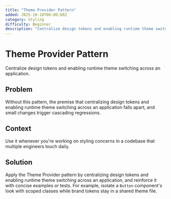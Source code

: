 ```yaml
---
title: "Theme Provider Pattern"
added: 2025-10-10T00:00:00Z
category: Styling
difficulty: Beginner
description: "Centralize design tokens and enabling runtime theme switching across an application."
---
```

# Theme Provider Pattern

Centralize design tokens and enabling runtime theme switching across an application.

## Problem

Without this pattern, the premise that centralizing design tokens and enabling runtime theme switching across an application falls apart, and small changes trigger cascading regressions.

## Context

Use it whenever you're working on styling concerns in a codebase that multiple engineers touch daily.

## Solution

Apply the Theme Provider pattern by centralizing design tokens and enabling runtime theme switching across an application, and reinforce it with concise examples or tests. For example, isolate a `Button` component's look with scoped classes while brand tokens stay in a shared theme file.

